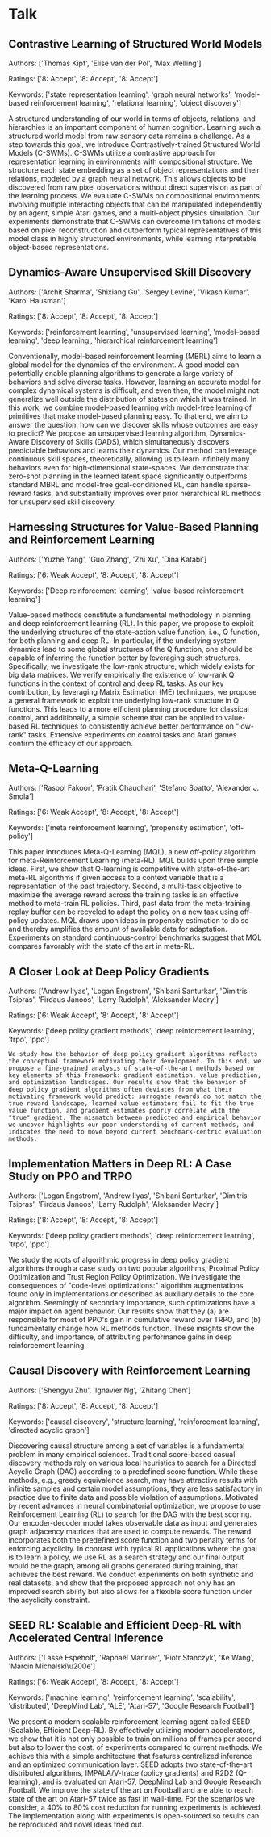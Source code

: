 # Talk

## Contrastive Learning of Structured World Models

Authors: ['Thomas Kipf', 'Elise van der Pol', 'Max Welling']

Ratings: ['8: Accept', '8: Accept', '8: Accept']

Keywords: ['state representation learning', 'graph neural networks', 'model-based reinforcement learning', 'relational learning', 'object discovery']

A structured understanding of our world in terms of objects, relations, and hierarchies is an important component of human cognition. Learning such a structured world model from raw sensory data remains a challenge. As a step towards this goal, we introduce Contrastively-trained Structured World Models (C-SWMs). C-SWMs utilize a contrastive approach for representation learning in environments with compositional structure. We structure each state embedding as a set of object representations and their relations, modeled by a graph neural network. This allows objects to be discovered from raw pixel observations without direct supervision as part of the learning process. We evaluate C-SWMs on compositional environments involving multiple interacting objects that can be manipulated independently by an agent, simple Atari games, and a multi-object physics simulation. Our experiments demonstrate that C-SWMs can overcome limitations of models based on pixel reconstruction and outperform typical representatives of this model class in highly structured environments, while learning interpretable object-based representations.

## Dynamics-Aware Unsupervised Skill Discovery

Authors: ['Archit Sharma', 'Shixiang Gu', 'Sergey Levine', 'Vikash Kumar', 'Karol Hausman']

Ratings: ['8: Accept', '8: Accept', '8: Accept']

Keywords: ['reinforcement learning', 'unsupervised learning', 'model-based learning', 'deep learning', 'hierarchical reinforcement learning']

Conventionally, model-based reinforcement learning (MBRL) aims to learn a global model for the dynamics of the environment. A good model can potentially enable planning algorithms to generate a large variety of behaviors and solve diverse tasks. However, learning an accurate model for complex dynamical systems is difficult, and even then, the model might not generalize well outside the distribution of states on which it was trained. In this work, we combine model-based learning with model-free learning of primitives that make model-based planning easy. To that end, we aim to answer the question: how can we discover skills whose outcomes are easy to predict? We propose an unsupervised learning algorithm, Dynamics-Aware Discovery of Skills (DADS), which simultaneously discovers predictable behaviors and learns their dynamics. Our method can leverage continuous skill spaces, theoretically, allowing us to learn infinitely many behaviors even for high-dimensional state-spaces. We demonstrate that zero-shot planning in the learned latent space significantly outperforms standard MBRL and model-free goal-conditioned RL, can handle sparse-reward tasks, and substantially improves over prior hierarchical RL methods for unsupervised skill discovery.

## Harnessing Structures for Value-Based Planning and Reinforcement Learning

Authors: ['Yuzhe Yang', 'Guo Zhang', 'Zhi Xu', 'Dina Katabi']

Ratings: ['6: Weak Accept', '8: Accept', '8: Accept']

Keywords: ['Deep reinforcement learning', 'value-based reinforcement learning']

Value-based methods constitute a fundamental methodology in planning and deep reinforcement learning (RL). In this paper, we propose to exploit the underlying structures of the state-action value function, i.e., Q function, for both planning and deep RL. In particular, if the underlying system dynamics lead to some global structures of the Q function, one should be capable of inferring the function better by leveraging such structures. Specifically, we investigate the low-rank structure, which widely exists for big data matrices. We verify empirically the existence of low-rank Q functions in the context of control and deep RL tasks. As our key contribution, by leveraging Matrix Estimation (ME) techniques, we propose a general framework to exploit the underlying low-rank structure in Q functions. This leads to a more efficient planning procedure for classical control, and additionally, a simple scheme that can be applied to value-based RL techniques to consistently achieve better performance on "low-rank" tasks. Extensive experiments on control tasks and Atari games confirm the efficacy of our approach.

## Meta-Q-Learning

Authors: ['Rasool Fakoor', 'Pratik Chaudhari', 'Stefano Soatto', 'Alexander J. Smola']

Ratings: ['6: Weak Accept', '8: Accept', '8: Accept']

Keywords: ['meta reinforcement learning', 'propensity estimation', 'off-policy']

This paper introduces Meta-Q-Learning (MQL), a new off-policy algorithm for meta-Reinforcement Learning (meta-RL). MQL builds upon three simple ideas. First, we show that Q-learning is competitive with state-of-the-art meta-RL algorithms if given access to a context variable that is a representation of the past trajectory. Second, a multi-task objective to maximize the average reward across the training tasks is an effective method to meta-train RL policies. Third, past data from the meta-training replay buffer can be recycled to adapt the policy on a new task using off-policy updates. MQL draws upon ideas in propensity estimation to do so and thereby amplifies the amount of available data for adaptation. Experiments on standard continuous-control benchmarks suggest that MQL compares favorably with the state of the art in meta-RL.

## A Closer Look at Deep Policy Gradients

Authors: ['Andrew Ilyas', 'Logan Engstrom', 'Shibani Santurkar', 'Dimitris Tsipras', 'Firdaus Janoos', 'Larry Rudolph', 'Aleksander Madry']

Ratings: ['6: Weak Accept', '8: Accept', '8: Accept']

Keywords: ['deep policy gradient methods', 'deep reinforcement learning', 'trpo', 'ppo']

    We study how the behavior of deep policy gradient algorithms reflects the conceptual framework motivating their development. To this end, we propose a fine-grained analysis of state-of-the-art methods based on key elements of this framework: gradient estimation, value prediction, and optimization landscapes. Our results show that the behavior of deep policy gradient algorithms often deviates from what their motivating framework would predict: surrogate rewards do not match the true reward landscape, learned value estimators fail to fit the true value function, and gradient estimates poorly correlate with the "true" gradient. The mismatch between predicted and empirical behavior we uncover highlights our poor understanding of current methods, and indicates the need to move beyond current benchmark-centric evaluation methods.

## Implementation Matters in Deep RL: A Case Study on PPO and TRPO

Authors: ['Logan Engstrom', 'Andrew Ilyas', 'Shibani Santurkar', 'Dimitris Tsipras', 'Firdaus Janoos', 'Larry Rudolph', 'Aleksander Madry']

Ratings: ['8: Accept', '8: Accept', '8: Accept']

Keywords: ['deep policy gradient methods', 'deep reinforcement learning', 'trpo', 'ppo']

We study the roots of algorithmic progress in deep policy gradient algorithms through a case study on two popular algorithms, Proximal Policy Optimization and Trust Region Policy Optimization. We investigate the consequences of "code-level optimizations:" algorithm augmentations found only in implementations or described as auxiliary details to the core algorithm. Seemingly of secondary importance, such optimizations have a major impact on agent behavior. Our results show that they (a) are responsible for most of PPO's gain in cumulative reward over TRPO, and (b) fundamentally change how RL methods function. These insights show the difficulty, and importance, of attributing performance gains in deep reinforcement learning.

## Causal Discovery with Reinforcement Learning

Authors: ['Shengyu Zhu', 'Ignavier Ng', 'Zhitang Chen']

Ratings: ['8: Accept', '8: Accept', '8: Accept']

Keywords: ['causal discovery', 'structure learning', 'reinforcement learning', 'directed acyclic graph']

Discovering causal structure among a set of variables is a fundamental problem in many empirical sciences. Traditional score-based casual discovery methods rely on various local heuristics to search for a Directed Acyclic Graph (DAG) according to a predefined score function. While these methods, e.g., greedy equivalence search, may have attractive results with infinite samples and certain model assumptions, they are less satisfactory in practice due to finite data and possible violation of assumptions. Motivated by recent advances in neural combinatorial optimization, we propose to use Reinforcement Learning (RL) to search for the DAG with the best scoring. Our encoder-decoder model takes observable data as input and generates graph adjacency matrices that are used to compute rewards. The reward incorporates both the predefined score function and two penalty terms for enforcing acyclicity. In contrast with typical RL applications where the goal is to learn a policy, we use RL as a search strategy and our final output would be the graph, among all graphs generated during training, that achieves the best reward. We conduct experiments on both synthetic and real datasets, and show that the proposed approach not only has an improved search ability but also allows for a flexible score function under the acyclicity constraint. 

## SEED RL: Scalable and Efficient Deep-RL with Accelerated Central Inference

Authors: ['Lasse Espeholt', 'Raphaël Marinier', 'Piotr Stanczyk', 'Ke Wang', 'Marcin Michalski\u200e']

Ratings: ['6: Weak Accept', '8: Accept', '8: Accept']

Keywords: ['machine learning', 'reinforcement learning', 'scalability', 'distributed', 'DeepMind Lab', 'ALE', 'Atari-57', 'Google Research Football']

We present a modern scalable reinforcement learning agent called SEED (Scalable, Efficient Deep-RL). By effectively utilizing modern accelerators, we show that it is not only possible to train on millions of frames per second but also to lower the cost. of experiments compared to current methods. We achieve this with a simple architecture that features centralized inference and an optimized communication layer. SEED adopts two state-of-the-art distributed algorithms, IMPALA/V-trace (policy gradients) and R2D2 (Q-learning), and is evaluated on Atari-57, DeepMind Lab and Google Research Football. We improve the state of the art on Football and are able to reach state of the art on Atari-57 twice as fast in wall-time. For the scenarios we consider, a 40% to 80% cost reduction for running experiments is achieved. The implementation along with experiments is open-sourced so results can be reproduced and novel ideas tried out.

